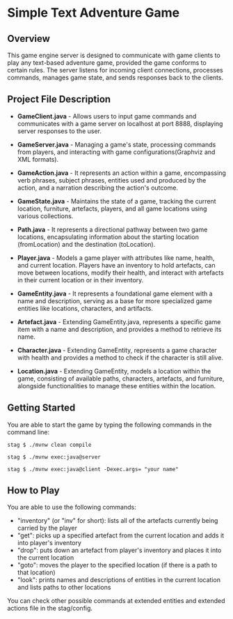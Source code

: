 # Simple Text Adventure Game

## Overview
This game engine server is designed to communicate with game clients to play any text-based adventure game, provided the game conforms to certain rules. 
The server listens for incoming client connections, processes commands, manages game state, and sends responses back to the clients.

## Project File Description  
- **GameClient.java** - Allows users to input game commands and communicates with a game server on localhost at port 8888, displaying server responses to the user.
  
- **GameServer.java** - Managing a game's state, processing commands from players, and interacting with game configurations(Graphviz  and XML formats).
  
- **GameAction.java** - It represents an action within a game, encompassing verb phrases, subject phrases, entities used and produced by the action, and a narration describing the action's outcome.

- **GameState.java** - Maintains the state of a game, tracking the current location, furniture, artefacts, players, and all game locations using various collections.

- **Path.java** - It represents a directional pathway between two game locations, encapsulating information about the starting location (fromLocation) and the destination (toLocation).

- **Player.java** -  Models a game player with attributes like name, health, and current location. Players have an inventory to hold artefacts, can move between locations, modify their health, and interact with artefacts in their current location or in their inventory.
  
- **GameEntity.java** - It represents a foundational game element with a name and description, serving as a base for more specialized game entities like locations, characters, and artifacts.

- **Artefact.java** - Extending GameEntity.java, represents a specific game item with a name and description, and provides a method to retrieve its name.

- **Character.java** - Extending GameEntity, represents a game character with health and provides a method to check if the character is still alive.

- **Location.java** -  Extending GameEntity, models a location within the game, consisting of available paths, characters, artefacts, and furniture, alongside functionalities to manage these entities within the location.

## Getting Started
You are able to start the game by typing the following commands in the command line:
```
stag $ ./mvnw clean compile
```
```
stag $ ./mvnw exec:java@server
```
```
stag $ ./mvnw exec:java@client -Dexec.args= "your name"
```

## How to Play
You are able to use the following commands: 

- "inventory" (or "inv" for short): lists all of the artefacts currently being carried by the player
- "get": picks up a specified artefact from the current location and adds it into player's inventory
- "drop": puts down an artefact from player's inventory and places it into the current location
- "goto": moves the player to the specified location (if there is a path to that location)
- "look": prints names and descriptions of entities in the current location and lists paths to other locations

You can check other possible commands at extended entities and extended actions file in the stag/config. 
